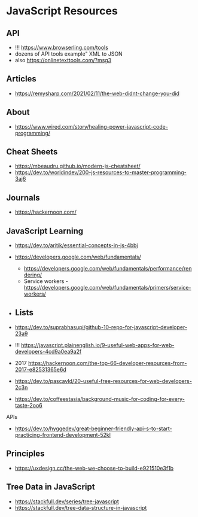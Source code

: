 # JavaScript Resources

## API

* !!! https://www.browserling.com/tools
* dozens of API tools example" XML to JSON
* also https://onlinetexttools.com/?msg3


## Articles

* https://remysharp.com/2021/02/11/the-web-didnt-change-you-did

## About

* https://www.wired.com/story/healing-power-javascript-code-programming/

## Cheat Sheets

* https://mbeaudru.github.io/modern-js-cheatsheet/
* https://dev.to/worldindev/200-js-resources-to-master-programming-3aj6

## Journals

* https://hackernoon.com/

## JavaScript Learning

* https://dev.to/aritik/essential-concepts-in-js-4bbj
* https://developers.google.com/web/fundamentals/
	* https://developers.google.com/web/fundamentals/performance/rendering/
	* Service workers - https://developers.google.com/web/fundamentals/primers/service-workers/

* ## Lists


* https://dev.to/suprabhasupi/github-10-repo-for-javascript-developer-23a9
* !!! https://javascript.plainenglish.io/9-useful-web-apps-for-web-developers-4cd9a0ea9a2f
* 2017 https://hackernoon.com/the-top-66-developer-resources-from-2017-e82531365e6d
* https://dev.to/pascavld/20-useful-free-resources-for-web-developers-2c3n
* https://dev.to/coffeestasia/background-music-for-coding-for-every-taste-2oo6

APIs
* https://dev.to/hyggedev/great-beginner-friendly-api-s-to-start-practicing-frontend-development-52kl

## Principles

* https://uxdesign.cc/the-web-we-choose-to-build-e921510e3f1b


## Tree Data in JavaScript

* https://stackfull.dev/series/tree-javascript
* https://stackfull.dev/tree-data-structure-in-javascript
